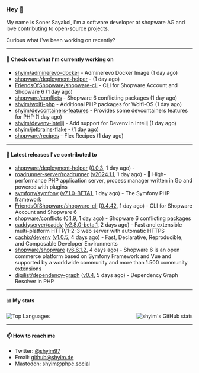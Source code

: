 ### Hey 👋

My name is Soner Sayakci, I'm a software developer at shopware AG and love contributing to open-source projects.

Curious what I've been working on recently?

---

#### 👷 Check out what I'm currently working on

- [shyim/adminerevo-docker](https://github.com/shyim/adminerevo-docker) - Adminerevo Docker Image (1 day ago)
- [shopware/deployment-helper](https://github.com/shopware/deployment-helper) -  (1 day ago)
- [FriendsOfShopware/shopware-cli](https://github.com/FriendsOfShopware/shopware-cli) - CLI for Shopware Account and Shopware 6 (1 day ago)
- [shopware/conflicts](https://github.com/shopware/conflicts) - Shopware 6 conflicting packages (1 day ago)
- [shyim/wolfi-php](https://github.com/shyim/wolfi-php) - Additional PHP packages for Wolfi-OS (1 day ago)
- [shyim/devcontainers-features](https://github.com/shyim/devcontainers-features) - Provides some devcontainers features for PHP (1 day ago)
- [shyim/devenv-intelij](https://github.com/shyim/devenv-intelij) - Add support for Devenv in Intelij (1 day ago)
- [shyim/jetbrains-flake](https://github.com/shyim/jetbrains-flake) -  (1 day ago)
- [shopware/recipes](https://github.com/shopware/recipes) - Flex Recipes (1 day ago)

---

#### 🔭 Latest releases I've contributed to

- [shopware/deployment-helper](https://github.com/shopware/deployment-helper) ([0.0.3](https://github.com/shopware/deployment-helper/releases/tag/0.0.3), 1 day ago) - 
- [roadrunner-server/roadrunner](https://github.com/roadrunner-server/roadrunner) ([v2024.1.1](https://github.com/roadrunner-server/roadrunner/releases/tag/v2024.1.1), 1 day ago) - 🤯 High-performance PHP application server, process manager written in Go and powered with plugins
- [symfony/symfony](https://github.com/symfony/symfony) ([v7.1.0-BETA1](https://github.com/symfony/symfony/releases/tag/v7.1.0-BETA1), 1 day ago) - The Symfony PHP framework
- [FriendsOfShopware/shopware-cli](https://github.com/FriendsOfShopware/shopware-cli) ([0.4.42](https://github.com/FriendsOfShopware/shopware-cli/releases/tag/0.4.42), 1 day ago) - CLI for Shopware Account and Shopware 6
- [shopware/conflicts](https://github.com/shopware/conflicts) ([0.1.9](https://github.com/shopware/conflicts/releases/tag/0.1.9), 1 day ago) - Shopware 6 conflicting packages
- [caddyserver/caddy](https://github.com/caddyserver/caddy) ([v2.8.0-beta.1](https://github.com/caddyserver/caddy/releases/tag/v2.8.0-beta.1), 2 days ago) - Fast and extensible multi-platform HTTP/1-2-3 web server with automatic HTTPS
- [cachix/devenv](https://github.com/cachix/devenv) ([v1.0.5](https://github.com/cachix/devenv/releases/tag/v1.0.5), 4 days ago) - Fast, Declarative, Reproducible, and Composable Developer Environments
- [shopware/shopware](https://github.com/shopware/shopware) ([v6.6.1.2](https://github.com/shopware/shopware/releases/tag/v6.6.1.2), 4 days ago) - Shopware 6 is an open commerce platform based on Symfony Framework and Vue and supported by a worldwide community and more than 1.500 community extensions
- [digilist/dependency-graph](https://github.com/digilist/dependency-graph) ([v0.4](https://github.com/digilist/dependency-graph/releases/tag/v0.4), 5 days ago) - Dependency Graph Resolver in PHP

---

#### 📊 My stats

<img align="right" alt="shyim's GitHub stats" src="https://github-readme-stats.vercel.app/api?username=shyim&count_private=1&show_icons=true&" />

![Top Languages](https://github-readme-stats.vercel.app/api/top-langs/?username=shyim)

---

#### 📫 How to reach me

- Twitter: [@shyim97](https://twitter.com/shyim97)
- Email: [github@shyim.de](mailto://github@shyim.de)
- Mastodon: <a rel="me" href="https://phpc.social/@shyim">shyim@phpc.social</a>

